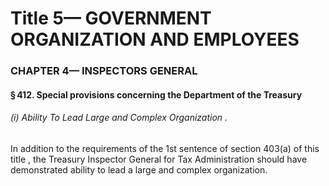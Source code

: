 
# Title 5— GOVERNMENT ORGANIZATION AND EMPLOYEES
### CHAPTER 4— INSPECTORS GENERAL
#### § 412. Special provisions concerning the Department of the Treasury
###### (i) Ability To Lead Large and Complex Organization .

In addition to the requirements of the 1st sentence of section 403(a) of this title , the Treasury Inspector General for Tax Administration should have demonstrated ability to lead a large and complex organization.
